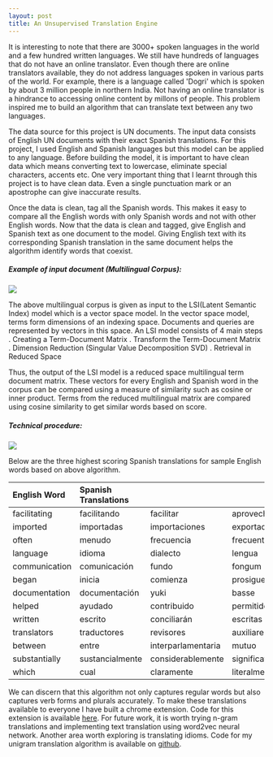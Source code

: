 ```yaml
---
layout: post
title: An Unsupervised Translation Engine
---
```


It is interesting to note that there are 3000+ spoken languages in the world and a few hundred written languages. We still have hundreds of languages that do not have an online translator. Even though there are online translators available, they do not address languages spoken in various parts of the world. For example, there is a language called 'Dogri' which is spoken by about 3 million people in northern India. Not having an online translator is a hindrance to accessing online content by millons of people. This problem inspired me to build an algorithm that can translate text between any two languages. 

The data source for this project is UN documents. The input data consists of English UN documents with their exact Spanish translations. For this project, I used English and Spanish languages but this model can be applied to any language. Before building the model, it is important to have clean data which means converting text to lowercase, eliminate special characters, accents etc. One very important thing that I learnt through this project is to have clean data. Even a single punctuation mark or an apostrophe can give inaccurate results. 

Once the data is clean, tag all the Spanish words. This makes it easy to compare all the English words with only Spanish words and not with other English words. Now that the data is clean and tagged, give English and Spanish text as one document to the model. Giving English text with its corresponding Spanish translation in the same document helps the algorithm identify words that coexist.

##### Example of input document (Multilingual Corpus):
![](/images/Example_of_input_doc.png)

The above multilingual corpus is given as input to the LSI(Latent Semantic Index) model which is a vector space model. In the vector space model, terms form dimensions of an indexing space. Documents and queries are represented by vectors in this space. An LSI model consists of 4 main steps 
. Creating a Term-Document Matrix
. Transform the Term-Document Matrix
. Dimension Reduction (Singular Value Decomposition SVD)
. Retrieval in Reduced Space

Thus, the output of the LSI model is a reduced space multilingual term document matrix. These vectors for every English and Spanish word in the corpus can be compared using a measure of similarity such as cosine or inner product. Terms from the reduced multilingual matrix are compared using cosine similarity to get similar words based on score. 

##### Technical procedure:
![](/images/LSI_Model_Procedure.png)

Below are the three highest scoring Spanish translations for sample English words based on above algorithm. 

|English Word           |                   Spanish Translations                          |||
|:--------------------- |:------------------|:--------------------------|:------------------|
|facilitating	 					|	facilitando       | facilitar                 | aprovechando      |
|imported	 					    |	importadas        | importaciones             | exportada         |
|often	 					      |	menudo            | frecuencia                | frecuentemente    |
|language	 					    |	idioma            | dialecto                  | lengua            |
|communication	 				|	comunicación      | fundo                     | fongum            |
|began	 					      |	inicia            | comienza                  | prosigue          |
|documentation	 				|	documentación     | yuki                      | basse             |
|helped	 					      |	ayudado           | contribuido               | permitido         |
|written	 					    |	escrito           | conciliarán               | escritas          |
|translators	 					|	traductores       | revisores                 | auxiliares        |
|between	 					    |	entre             | interparlamentaria        | mutuo             |
|substantially	 				|	sustancialmente   | considerablemente         | significativamente|
|which	 					      |	cual              | claramente                | literalmente      |

We can discern that this algorithm not only captures regular words but also captures verb forms and plurals accurately. To make these translations available to everyone I have built a chrome extension. Code for this extension is available [here](https://github.com/shivaniRe/seekna-chrome-extension). For future work, it is worth trying n-gram translations and implementing text translation using word2vec neural network. Another area worth exploring is translating idioms. Code for my unigram translation algorithm is available on [github](https://github.com/shivaniRe/Text_translator).
